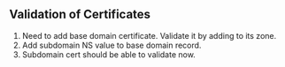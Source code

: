 ## Validation of Certificates
1. Need to add base domain certificate. Validate it by adding to its zone.
2. Add subdomain NS value to base domain record.
3. Subdomain cert should be able to validate now.
